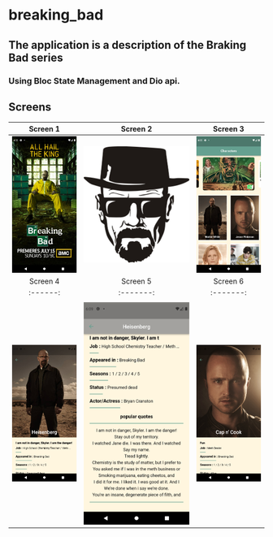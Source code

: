 # breaking_bad

## The application is a description of the Braking Bad series

### Using Bloc State Management and Dio api.


## Screens

|Screen 1| Screen 2| Screen 3|
|:------:|:-------:|:-------:|
|![](./splash.png)|![](./assets/images/logo.jpg)|![](./characters.png)|
|Screen 4|Screen 5|Screen 6|
|:------:|:-------:|:-------:|
||||
|![](./character-details1.png)|![](./character-details2.png)|![](./character-details3.png)|

